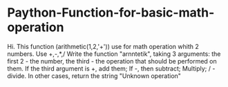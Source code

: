 # Paython-Function-for-basic-math-operation
Hi. This function (arithmetic(1,2,'+')) use for math operation whith 2 numbers. Use +,-,*,/
Write the function "arnntetik", taking 3 arguments:
the first 2 - the number, the third - the operation that should be performed on them.
If the third argument is +, add them; If -, then subtract; Multiply; / - divide.
In other cases, return the string "Unknown operation" 
